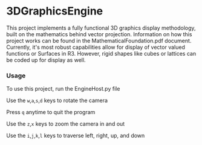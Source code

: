 # 3DGraphicsEngine
This project implements a fully functional 3D graphics display methodology, built on the mathematics behind vector projection. Information
on how this project works can be found in the MathematicalFoundation.pdf document. Currently, it's most robust capabilities allow for
display of vector valued functions or Surfaces in R3. However, rigid shapes like cubes or lattices can be coded up for display as well.

### Usage   
To use this project, run the EngineHost.py file

Use the `w`,`a`,`s`,`d` keys to rotate the camera

Press `q` anytime to quit the program

Use the `z`,`x` keys to zoom the camera in and out

Use the `i`,`j`,`k`,`l` keys to traverse left, right, up, and down
